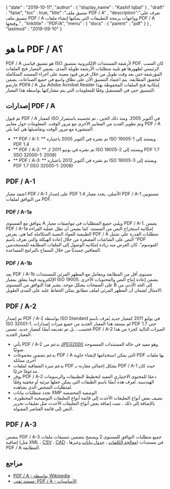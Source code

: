 {
  "date" : "2019-10-11",
  "author" : {
    "display_name" : "Kashif Iqbal"
} ,
  "draft" : "false",
  "toc" : true,
  "title" :"تنسيق ملف PDF / A" ,
  "description":"تعرف على تنسيق ملف PDF / A وواجهات برمجة التطبيقات التي يمكنها إنشاء ملفات PDF / A وفتحها." ,
  "linktitle" : "PDF/A",
  "menu" : {
    "docs" : {
      "parent" : "pdf"
}
} ,
  "lastmod" : "2019-09-10"
}

# ما هو PDF / A؟ #

PDF / A هو تنسيق قياسي ISO لأرشفة المستندات الإلكترونية بتنسيق PDF. كان السبب الرئيسي لظهورها هو تلبية متطلبات الأرشفة طويلة المدى. يضمن المعيار فتح الملفات المؤرشفة حتى بعد وقت طويل من خلال فرض قيود معينة على أجزاء المستند المتكاملة لتحقيق المطابقة. يتم اعتماد التنسيق الآن على نطاق واسع في جميع الصناعات. يضمن عارضو PDFA / A مثل Adobe Acrobat Reader إمكانية فتح الملفات المحفوظة بهذا التنسيق حتى في المستقبل وفقًا للمعلومات التي يتم مشاركتها بواسطة هذا المعيار.

## إصدارات PDF / A ##

تم قبول PDF / A كمعيار ISO في أكتوبر 2005. ومنذ ذلك الحين ، تم تحسينه باستمرار وتم تطوير العديد من المعايير الأخرى مع مرور الوقت. المعلومات حول معايير PDF / A المنشورة مع مرور الوقت وتفاصيلها هي كما يلي:

* ** PDF / A-1: ** تم نشره في أكتوبر 2005 باعتباره ISO 19005-1 ويستند إلى PDF 1.4
* ** PDF / A-2: ** تم نشره في يونيو 2011 كـ ISO 19005-2 ويستند إلى PDF 1.7 (ISO 32000-1: 2008)
* ** PDF / A-3: ** تم نشره في أكتوبر 2012 باعتباره ISO 19005-3 ويستند إلى PDF 1.7 (ISO 32000-1: 2008)

## PDF / A-1 ##

اعتمد معيار PDF / A-1 على إصدار PDF 1.4 الأصلي. يحدد معيار PDF / A-1 مستويين من التوافق لملفات PDF.

### PDF / A-1a ###

يتوافق مع المستوى A ويلبي جميع المتطلبات في مواصفات معيار PDF / A-1. يضمن PDF / A-1a إمكانية استخراج النص من المستند. كما يضمن أن تظل عملية القراءة الطبيعية للمواد النصية المتكاملة كما هي. يفرض PDF / A متطلبات القدرة على تمثيل النص على الشاشات المصغرة من خلال إعادة الهيكلة والتي تعرف باسم "PDF الموسوم". كان الغرض منه زيادة إمكانية الوصول إلى الملفات المطابقة للمستخدمين المعاقين جسديًا من خلال السماح بالبرامج المساعدة.

### PDF / A-1b ###

يعد PDF / A-1b مستوى أقل من المطابقة ويتعامل مع المظهر المرئي للمستندات الإلكترونية فيما يتعلق بمعيار ISO 19005. يضمن إعادة إنتاج النص والمحتويات الأخرى على الصفحات بشكل موحد. يشير هذا التوافق من المستوى B إلى الحد الأدنى من الامتثال لضمان أن المظهر المرئي لملف مطابق يمكن الحفاظ عليه على المدى الطويل.

## PDF / A-2 ##

تم إصدار PDF / A-2 بواسطة ISO Standard في يوليو 2011 كمعيار جديد يُعرف باسم ISO 32001-1. لم يستفد هذا المعيار الجديد من جميع ميزات إصدارات PDF حتى 1.7 فحسب ، بل تم تقديمه أيضًا كمعيار جديد. تضمن PDF / A-2 الميزات التالية كجزء من هذا المعيار الجديد.

* يأتي PDF / A-2 بدعم من [JPEG2000](/ar/image/jp2/) وهو مفيد في حالة المستندات الممسوحة ضوئيًا.
* يدعم تضمين مجموعات PDF / A التي يمكن استخدامها لإنشاء حاوية PDF بها ملفات أخرى مماثلة
* يدعم ميزة الشفافية لملفات PDF بشكل إجمالي مقارنة بـ PDF / A-1 حيث كان مدعومًا جزئيًا.
* يوفر PDF / A-2 دعمًا للمحتوى الاختياري المفيد لتخطيط التطبيقات والرسومات الهندسية. تُعرف هذه أيضًا باسم الطبقات التي يمكن جعلها مرئية أو مخفية وفقًا لمتطلبات الشخص الذي يشاهده.
* تحدد متطلبات بيانات XMP الوصفية المخصصة
* يضيف بعض أنواع التعليقات الأحدث إلى قائمة أنواع التعليقات التوضيحية المحظورة. بالإضافة إلى ذلك ، تمت إضافة بعض أنواع التعليقات الأحدث مثل تعليقات تحرير النص إلى قائمة العناصر المقبولة.

## PDF / A-3 ##

يتضمن PDF / A-3 جميع متطلبات التوافق للمستوى 2 ويسمح بتضمين تنسيقات ملفات إضافية (مثل XML ، [CSV](/ar/spreadsheet/csv/) ، [CAD](/ar/cad/) ، [معالجة الكلمات](/ar/word-processing/) ، [جدول بيانات](/ar/spreadsheet/) وغيرها) في مستندات PDF / A المطابقة.

## مراجع ##

* [PDF / A - بواسطة Wikipedia](https://en.wikipedia.org/wiki/PDF/A)
* [مستند تقني: PDF / A - الأساسيات](https://www.pdf-tools.com/public/downloads/whitepapers/whitepaper-pdfa.pdf)

